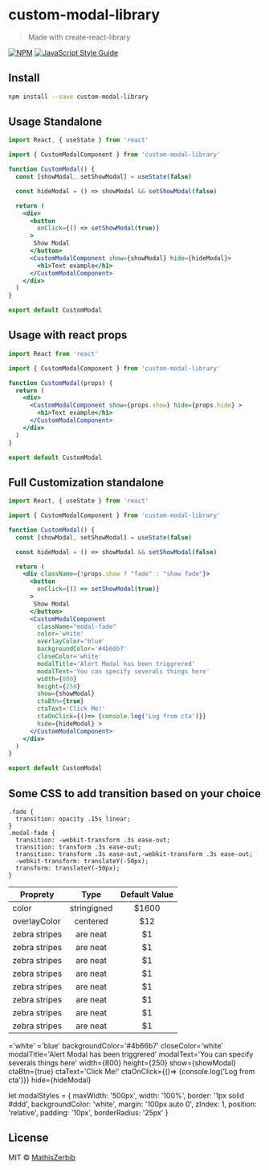 # custom-modal-library

> Made with create-react-library

[![NPM](https://img.shields.io/npm/v/custom-modal-library.svg)](https://www.npmjs.com/package/custom-modal-library) [![JavaScript Style Guide](https://img.shields.io/badge/code_style-standard-brightgreen.svg)](https://standardjs.com)

## Install

```bash
npm install --save custom-modal-library
```

## Usage Standalone

```jsx
import React, { useState } from 'react'

import { CustomModalComponent } from 'custom-modal-library'

function CustomModal() {
  const [showModal, setShowModal] = useState(false)

  const hideModal = () => showModal && setShowModal(false)

  return (
    <div>
      <button
        onClick={() => setShowModal(true)}
      >
       Show Modal
      </button>
      <CustomModalComponent show={showModal} hide={hideModal}>
        <h1>Text example</h1>
      </CustomModalComponent>
    </div>
  )
}

export default CustomModal
```

## Usage with react props

```jsx
import React from 'react'

import { CustomModalComponent } from 'custom-modal-library'

function CustomModal(props) {
  return (
    <div>
      <CustomModalComponent show={props.show} hide={props.hide} >
        <h1>Text example</h1>
      </CustomModalComponent>
    </div>
  )
}

export default CustomModal
```


## Full Customization standalone

```jsx
import React, { useState } from 'react'

import { CustomModalComponent } from 'custom-modal-library'

function CustomModal() {
  const [showModal, setShowModal] = useState(false)

  const hideModal = () => showModal && setShowModal(false)

  return (
    <div className={!props.show ? "fade" : "show fade"}>
      <button
        onClick={() => setShowModal(true)}
      >
       Show Modal
      </button>
      <CustomModalComponent
        className="modal-fade"
        color='white'
        overlayColor='blue'
        backgroundColor='#4b66b7'
        closeColor='white'
        modalTitle='Alert Modal has been triggrered'
        modalText='You can specify severals things here'
        width={800}
        height={250}
        show={showModal}
        ctaBtn={true}
        ctaText='Click Me!'
        ctaOnClick={()=> {console.log('Log from cta')}}
        hide={hideModal} >
      </CustomModalComponent>
    </div>
  )
}

export default CustomModal

```

## Some CSS to add transition based on your choice

```
.fade {
  transition: opacity .15s linear;
}
.modal-fade {
  transition: -webkit-transform .3s ease-out;
  transition: transform .3s ease-out;
  transition: transform .3s ease-out,-webkit-transform .3s ease-out;
  -webkit-transform: translateY(-50px);
  transform: translateY(-50px);
}
```



| Proprety      | Type          | Default Value  |
| ------------- |:-------------:| :-------------:|
| color         | stringigned | $1600          |
| overlayColor      | centered      |   $12          |
| zebra stripes | are neat      |    $1          |
| zebra stripes | are neat      |    $1          |
| zebra stripes | are neat      |    $1          |
| zebra stripes | are neat      |    $1          |
| zebra stripes | are neat      |    $1          |
| zebra stripes | are neat      |    $1          |
| zebra stripes | are neat      |    $1          |
| zebra stripes | are neat      |    $1          |

 ='white'
        ='blue'
        backgroundColor='#4b66b7'
        closeColor='white'
        modalTitle='Alert Modal has been triggrered'
        modalText='You can specify severals things here'
        width={800}
        height={250}
        show={showModal}
        ctaBtn={true}
        ctaText='Click Me!'
        ctaOnClick={()=> {console.log('Log from cta')}}
        hide={hideModal}



  let modalStyles = {
    maxWidth: '500px',
    width: '100%',
    border: '1px solid #ddd',
    backgroundColor: 'white',
    margin: '100px auto 0',
    zIndex: 1,
    position: 'relative',
    padding: '10px',
    borderRadius: '25px'
  }



## License

MIT © [MathisZerbib](https://github.com/MathisZerbib)

